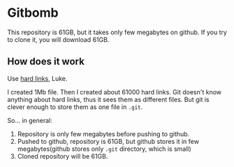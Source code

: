# Gitbomb

This repository is 61GB, but it takes only few megabytes on github.
If you try to clone it, you will download 61GB.

## How does it work

Use [hard links](https://en.wikipedia.org/wiki/Hard_link), Luke.

I created 1Mb file. Then I created about 61000 hard links.
Git doesn't know anything about hard links, thus it sees them as different files.
But git is clever enough to store them as one file in `.git`.

So... in general:

  1. Repository is only few megabytes before pushing to github.
  2. Pushed to github, repository is 61GB, but github stores it in few megabytes(github stores only `.git` directory, which is small)
  3. Cloned repository will be 61GB.
